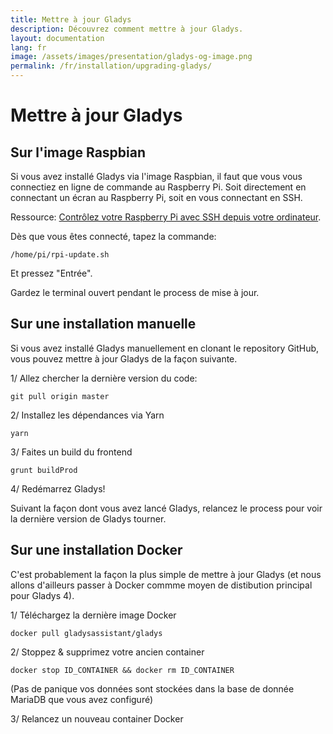```yaml
---
title: Mettre à jour Gladys
description: Découvrez comment mettre à jour Gladys.
layout: documentation
lang: fr
image: /assets/images/presentation/gladys-og-image.png
permalink: /fr/installation/upgrading-gladys/
---
```


# Mettre à jour Gladys

## Sur l'image Raspbian

Si vous avez installé Gladys via l'image Raspbian, il faut que vous vous connectiez en ligne de commande au Raspberry Pi. Soit directement en connectant un écran au Raspberry Pi, soit en vous connectant en SSH.

Ressource: [Contrôlez votre Raspberry Pi avec SSH depuis votre ordinateur](https://raspbian-france.fr/controlez-raspberry-pi-ssh-ordinateur/).

Dès que vous êtes connecté, tapez la commande:

```
/home/pi/rpi-update.sh
```

Et pressez "Entrée". 

Gardez le terminal ouvert pendant le process de mise à jour.

## Sur une installation manuelle

Si vous avez installé Gladys manuellement en clonant le repository GitHub, vous pouvez mettre à jour Gladys de la façon suivante.

1/ Allez chercher la dernière version du code:

```
git pull origin master
```

2/ Installez les dépendances via Yarn

```
yarn
```

3/ Faites un build du frontend

```
grunt buildProd
```

4/ Redémarrez Gladys!

Suivant la façon dont vous avez lancé Gladys, relancez le process pour voir la dernière version de Gladys tourner.

## Sur une installation Docker

C'est probablement la façon la plus simple de mettre à jour Gladys (et nous allons d'ailleurs passer à Docker commme moyen de distibution principal pour Gladys 4).

1/ Téléchargez la dernière image Docker

```
docker pull gladysassistant/gladys
```

2/ Stoppez & supprimez votre ancien container

```
docker stop ID_CONTAINER && docker rm ID_CONTAINER
```

(Pas de panique vos données sont stockées dans la base de donnée MariaDB que vous avez configuré)

3/ Relancez un nouveau container Docker


